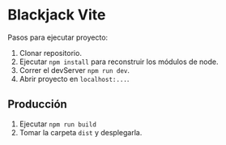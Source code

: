 # Blackjack Vite

Pasos para ejecutar proyecto:

1. Clonar repositorio.
2. Ejecutar ```npm install``` para reconstruir los módulos de node.
3. Correr el devServer ```npm run dev```.
4. Abrir proyecto en ```localhost:...```.

## Producción

1. Ejecutar ```npm run build```
2. Tomar la carpeta ```dist``` y desplegarla.